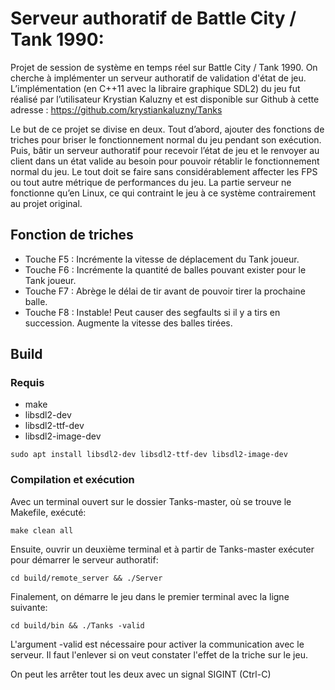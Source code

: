 # Serveur authoratif de Battle City / Tank 1990:
Projet de session de système en temps réel sur Battle City / Tank 1990. On cherche à implémenter un serveur authoratif de validation d'état de jeu. L’implémentation (en C++11 avec la libraire graphique SDL2) du jeu fut réalisé par l’utilisateur Krystian Kaluzny et est disponible sur Github à cette adresse :
https://github.com/krystiankaluzny/Tanks

Le but de ce projet se divise en deux. Tout d’abord, ajouter des fonctions de triches pour briser le fonctionnement normal du jeu pendant son exécution. Puis, bâtir un serveur authoratif pour recevoir l’état de jeu et le renvoyer au client dans un état valide au besoin pour pouvoir rétablir le fonctionnement normal du jeu. Le tout doit se faire sans considérablement affecter les FPS ou tout autre métrique de performances du jeu. La partie serveur ne fonctionne qu’en Linux, ce qui contraint le jeu à ce système contrairement au projet original.

## Fonction de triches
- Touche F5 : Incrémente la vitesse de déplacement du Tank joueur.
- Touche F6 : Incrémente la quantité de balles pouvant exister pour le Tank joueur.
- Touche F7 : Abrège le délai de tir avant de pouvoir tirer la prochaine balle.
- Touche F8 : Instable! Peut causer des segfaults si il y a tirs en succession. Augmente la vitesse des balles tirées.


## Build

### Requis 
 - make
 - libsdl2-dev
 - libsdl2-ttf-dev
 - libsdl2-image-dev
 
 `sudo apt install libsdl2-dev libsdl2-ttf-dev libsdl2-image-dev`

### Compilation et exécution

Avec un terminal ouvert sur le dossier Tanks-master, où se trouve le Makefile, exécuté:

`make clean all`

Ensuite, ouvrir un deuxième terminal et à partir de Tanks-master exécuter pour démarrer le serveur authoratif:

`cd build/remote_server && ./Server`

Finalement, on démarre le jeu dans le premier terminal avec la ligne suivante:

`cd build/bin && ./Tanks -valid`

L'argument -valid est nécessaire pour activer la communication avec le serveur.
Il faut l'enlever si on veut constater l'effet de la triche sur le jeu.

On peut les arrêter tout les deux avec un signal SIGINT (Ctrl-C)



